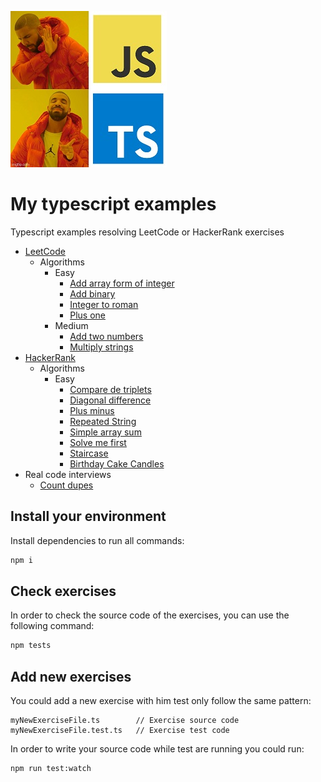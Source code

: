 ![meme](./assets/meme.jpg)
# My typescript examples

Typescript examples resolving LeetCode or HackerRank exercises

* [LeetCode](https://leetcode.com)
    * Algorithms
        * Easy
          * [Add array form of integer](./src/leetCode/algorithms/easy/addToArrayFormOfIntegers.md)
          * [Add binary](./src/leetCode/algorithms/easy/addBinary.md)
          * [Integer to roman](https://leetcode.com/problems/integer-to-roman/)
          * [Plus one](https://leetcode.com/problems/plus-one/)
        * Medium
          * [Add two numbers](https://leetcode.com/problems/add-two-numbers/)
          * [Multiply strings](https://leetcode.com/problems/multiply-strings/)
* [HackerRank](https://www.hackerrank.com)
    * Algorithms
        * Easy
          * [Compare de triplets](./src/hackerrank/algorithms/easy/compareTheTriplets.md)
          * [Diagonal difference](./src/hackerrank/algorithms/easy/diagonalDifference.md)
          * [Plus minus](./src/hackerrank/algorithms/easy/plusMinus.md)
          * [Repeated String](./src/hackerrank/algorithms/easy/repeatedString.md)
          * [Simple array sum](./src/hackerrank/algorithms/easy/simpleArraySum.md)
          * [Solve me first](./src/hackerrank/algorithms/easy/solveMefirst.md)
          * [Staircase](./src/hackerrank/algorithms/easy/staircase.md)
          * [Birthday Cake Candles](./src/hackerRank/algorithms/easy/birthdayCakeCandles.md)
* Real code interviews
  * [Count dupes](https://realCodeInterviews/countDupes.md)
## Install your environment

Install dependencies to run all commands:

```bash
npm i
```

## Check exercises

In order to check the source code of the exercises, you can use the following command:

```bash
npm tests
```

## Add new exercises

You could add a new exercise with him test only follow the same pattern:

```
myNewExerciseFile.ts        // Exercise source code
myNewExerciseFile.test.ts   // Exercise test code
```

In order to write your source code while test are running you could run:

```bash
npm run test:watch
```
